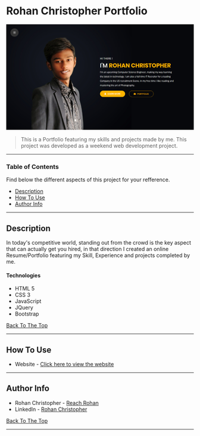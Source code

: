 # Rohan Christopher Portfolio

![Project Image](img/Portfolio.png)

> This is a Portfolio featuring my skills and projects made by me. This project was developed as a weekend web development project.

---

### Table of Contents
Find below the different aspects of this project for your refference.

- [Description](#description)
- [How To Use](#how-to-use)
- [Author Info](#author-info)

---

## Description

In today's competitive world, standing out from the crowd is the key aspect that can actually get you hired, in that direction I created an online Resume/Portfolio featuring my Skill, Experience and projects completed by me.

#### Technologies

- HTML 5
- CSS 3
- JavaScript
- JQuery
- Bootstrap

[Back To The Top](#read-me-template)

---

## How To Use

- Website - [Click here to view the website](https://bit.ly/RohanChristopher)


---

## Author Info

- Rohan Christopher - [Reach Rohan](https://bit.ly/RohanChristopher)
- LinkedIn - [Rohan Christopher](https://www.linkedin.com/in/rohan-christopher-439234166/)

[Back To The Top](#read-me-template)

---

